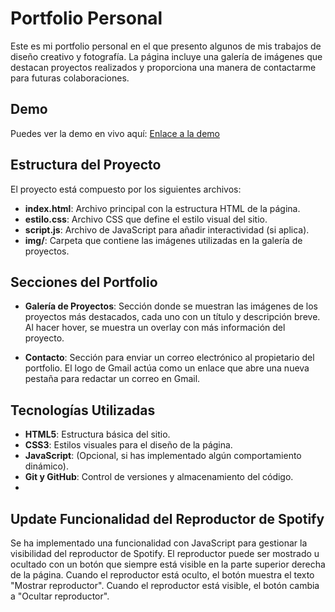 # Portfolio Personal

Este es mi portfolio personal en el que presento algunos de mis trabajos de diseño creativo y fotografía. La página incluye una galería de imágenes que destacan proyectos realizados y proporciona una manera de contactarme para futuras colaboraciones.

## Demo

Puedes ver la demo en vivo aquí: [Enlace a la demo](https://hafubooyt.github.io/Portfolio_Ruben_Hernandez/)

## Estructura del Proyecto

El proyecto está compuesto por los siguientes archivos:

- **index.html**: Archivo principal con la estructura HTML de la página.
- **estilo.css**: Archivo CSS que define el estilo visual del sitio.
- **script.js**: Archivo de JavaScript para añadir interactividad (si aplica).
- **img/**: Carpeta que contiene las imágenes utilizadas en la galería de proyectos.

## Secciones del Portfolio

- **Galería de Proyectos**: Sección donde se muestran las imágenes de los proyectos más destacados, cada uno con un título y descripción breve. Al hacer hover, se muestra un overlay con más información del proyecto.
  
- **Contacto**: Sección para enviar un correo electrónico al propietario del portfolio. El logo de Gmail actúa como un enlace que abre una nueva pestaña para redactar un correo en Gmail.

## Tecnologías Utilizadas

- **HTML5**: Estructura básica del sitio.
- **CSS3**: Estilos visuales para el diseño de la página.
- **JavaScript**: (Opcional, si has implementado algún comportamiento dinámico).
- **Git y GitHub**: Control de versiones y almacenamiento del código.
- 
## Update Funcionalidad del Reproductor de Spotify

Se ha implementado una funcionalidad con JavaScript para gestionar la visibilidad del reproductor de Spotify. El reproductor puede ser mostrado u ocultado con un botón que siempre está visible en la parte superior derecha de la página. Cuando el reproductor está oculto, el botón muestra el texto "Mostrar reproductor". Cuando el reproductor está visible, el botón cambia a "Ocultar reproductor". 
